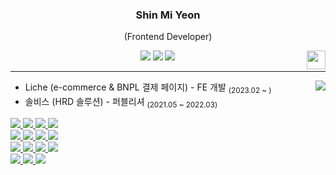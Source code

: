 <div align="center">
  
  ### Shin Mi Yeon
  (Frontend Developer)
  
  <img align="right" width="30" src="https://user-images.githubusercontent.com/75469131/213887734-1f8f0fb6-4395-4aa6-b828-3b44b96d8f0f.gif" />
  
  <a href="https://velog.io/@tlsalduszz/posts"><img src="https://img.shields.io/badge/smyn.velog-3DDC84?style=badge&logo=Velog&logoColor=white"/></a> 
  <a href="https://my.surfit.io/w/1895799531"><img src="https://img.shields.io/badge/Resume-blue?style=badge&logo=resume&logoColor=white"/></a> 
  <a href="mailto:'tlsalduszz@gmail.com'"><img src="https://img.shields.io/badge/Contact-red?style=badge&logo=ArtiGraph&logoColor=white"/></a>

  ---

</div>

<a href="https://velog.io/@tlsalduszz/posts"><img align="right" src="https://velog-readme-stats.vercel.app/api/list?name=tlsalduszz"/></a>

 - Liche (e-commerce & BNPL 결제 페이지) - FE 개발 <sub>(2023.02 ~ )</sub>
 - 솔비스 (HRD 솔루션) - 퍼블리셔 <sub>(2021.05 ~ 2022.03)</sub>

<a align="left" href="">
 <img src="https://img.shields.io/badge/HTML-red"/>
 <img src="https://img.shields.io/badge/CSS-blue"/>
 <img src="https://img.shields.io/badge/TS-skyblue"/>
 <img src="https://img.shields.io/badge/JS-yellow"/></br>
 
 <img src="https://img.shields.io/badge/React-green"/>
 <img src="https://img.shields.io/badge/Next.js-red"/>
 <img src="https://img.shields.io/badge/Tailwind.css-blue"/>
 <img src="https://img.shields.io/badge/Emotion-purple"/></br>
 <img src="https://img.shields.io/badge/Firebase-green"/>
 <img src="https://img.shields.io/badge/Vercel-blue"/>
 <img src="https://img.shields.io/badge/Recoil-yellow"/>
 <img src="https://img.shields.io/badge/Laravel-orange"/></br>
 <img src="https://img.shields.io/badge/ApolloClient-black"/>
 <img src="https://img.shields.io/badge/Axios-black"/>
 <img src="https://img.shields.io/badge/GraohQL-black"/>
</a>

